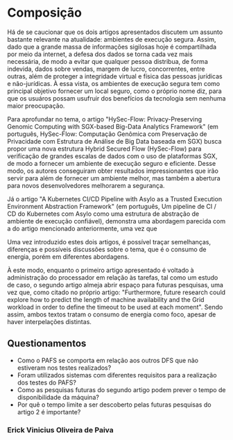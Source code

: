 # Composição

<p>Há de se caucionar que os dois artigos apresentados discutem um assunto bastante relevante na atualidade: ambientes de execução segura. Assim, dado que a grande massa de informações sigilosas hoje é compartilhada por meio da internet, a defesa dos dados se torna cada vez mais necessária, de modo a evitar que qualquer pessoa distribua, de forma indevida, dados sobre vendas, margem de lucro, concorrentes, entre outras, além de proteger a integridade virtual e física das pessoas jurídicas e não-jurídicas. À essa vista, os ambientes de execução segura tem como principal objetivo fornecer um local seguro, como o próprio nome diz, para que os usuáros possam usufruir dos benefícios da tecnologia sem nenhuma maior preocupação.</p>
<p>Para aprofundar no tema, o artigo "HySec-Flow: Privacy-Preserving Genomic Computing with SGX-based Big-Data Analytics Framework" (em português, HySec-Flow: Computação Genômica com Preservação de Privacidade com Estrutura de Análise de Big Data baseada em SGX) busca propor uma nova estrutura Hybrid Secured Flow (HySec-Flow) para verificação de grandes escalas de dados com o uso de plataformas SGX, de modo a fornecer um ambiente de execução seguro e eficiente. Desse modo, os autores conseguiram obter resultados impressionantes que irão servir para além de fornecer um ambiente melhor, mas também a abertura para novos desenvolvedores melhorarem a segurança.</p>
<p>Já o artigo "A Kubernetes CI/CD Pipeline with Asylo as a Trusted Execution Environment Abstraction Framework" (em português, Um pipeline de CI / CD do Kubernetes com Asylo como uma estrutura de abstração de ambiente de execução confiável), demonstra uma abordagem parecida com a do artigo mencionado anteriormente, uma vez que </p>
Uma vez introduzido estes dois artigos, é possível traçar semelhanças, diferenças e possíveis discussões sobre o tema, que é o consumo de energia, porém em diferentes abordagens. <p>À este modo, enquanto o primeiro artigo apresentado é voltado à administração do processador em relação às tarefas, tal como um estudo de caso, o segundo artigo almeja abrir espaço para futuras pesquisas, uma vez que, como citado no próprio artigo: "Furthermore, future research could explore how to predict the length of machine availability and the Grid workload in order to define the timeout to be used at each moment". Sendo assim, ambos textos tratam o consumo de energia como foco, apesar de haver interpelações distintas.</p>


## Questionamentos
* Como o PAFS se comporta em relação aos outros DFS que não estiveram nos testes realizados?
* Foram utilizados sistemas com diferentes requisitos para a realização dos testes do PAFS?
* Como as pesquisas futuras do segundo artigo podem prever o tempo de disponibilidade da máquina?
* Por quê o tempo limite a ser descoberto pelas futuras pesquisas do artigo 2 é importante?

### Erick Vinicius Oliveira de Paiva


